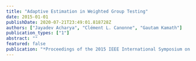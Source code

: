 ```yaml
---
title: "Adaptive Estimation in Weighted Group Testing"
date: 2015-01-01
publishDate: 2020-07-21T23:49:01.818728Z
authors: ["Jayadev Acharya", "Clément L. Canonne", "Gautam Kamath"]
publication_types: ["1"]
abstract: ""
featured: false
publication: "*Proceedings of the 2015 IEEE International Symposium on Information Theory*"
---
```


